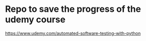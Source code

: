 # Repo to save the progress of the udemy course

https://www.udemy.com/automated-software-testing-with-python